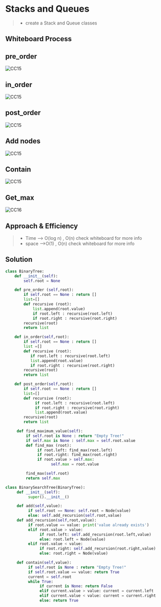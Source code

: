 # Stacks and Queues

> - create a Stack and Queue classes

## Whiteboard Process

## pre_order

![CC15](./CC15_1.jpg)

## in_order

![CC15](./CC15_2.jpg)

## post_order

![CC15](./CC15_3.jpg)

## Add nodes

![CC15](./CC15_4.jpg)

## Contain

![CC15](./CC15_5.jpg)

## Get_max

![CC16](./CC_16.jpg)

## Approach & Efficiency

> - Time --> O(log n) , O(n) check whiteboard for more info
> - space -->O(1) , O(n) check whiteboard for more info

## Solution

```python
class BinaryTree:
    def __init__(self):
        self.root = None

    def pre_order (self,root):
        if self.root == None : return []
        list=[]
        def recursive (root):
            list.append(root.value)
            if root.left : recursive(root.left)
            if root.right : recursive(root.right)
        recursive(root)
        return list

    def in_order(self,root):
        if self.root == None : return []
        list =[]
        def recursive (root):
           if root.left : recursive(root.left)
           list.append(root.value)
           if root.right : recursive(root.right)
        recursive(root)
        return list

    def post_order(self,root):
        if self.root == None : return []
        list=[]
        def recursive (root):
             if root.left : recursive(root.left)
             if root.right : recursive(root.right)
             list.append(root.value)
        recursive(root)
        return list

     def find_maximum_value(self):
         if self.root is None : return "Empty Tree!"
         if self.max is None : self.max = self.root.value
         def find_max (root):
              if root.left: find_max(root.left)
              if root.right: find_max(root.right)
              if root.value > self.max:
                    self.max = root.value

         find_max(self.root)
         return self.max

class BinarySearchTree(BinaryTree):
     def __init__(self):
          super().__init__()

     def add(self,value):
          if self.root == None: self.root = Node(value)
          else: self.add_recursion(self.root,value)
     def add_recursion(self,root,value):
          if root.value == value: print('value already exists')
          elif root.value > value:
               if root.left: self.add_recursion(root.left,value)
               else: root.left = Node(value)
          elif root.value < value:
               if root.right: self.add_recursion(root.right,value)
               else: root.right = Node(value)

     def contain(self,value):
          if self.root is None : return "Empty Tree!"
          if self.root.value == value: return True
          current = self.root
          while True:
               if current is None: return False
               elif current.value > value: current = current.left
               elif current.value < value: current = current.right
               else: return True
```
